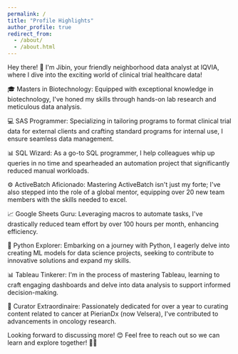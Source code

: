 ```yaml
---
permalink: /
title: "Profile Highlights"
author_profile: true
redirect_from: 
  - /about/
  - /about.html
---
```


Hey there! 👋 I'm Jibin, your friendly neighborhood data analyst at IQVIA, where I dive into the exciting world of clinical trial healthcare data!

🎓 Masters in Biotechnology: Equipped with exceptional knowledge in biotechnology, I've honed my skills through hands-on lab research and meticulous data analysis.

💻 SAS Programmer: Specializing in tailoring programs to format clinical trial data for external clients and crafting standard programs for internal use, I ensure seamless data management.

📊 SQL Wizard: As a go-to SQL programmer, I help colleagues whip up queries in no time and spearheaded an automation project that significantly reduced manual workloads.

⚙️ ActiveBatch Aficionado: Mastering ActiveBatch isn't just my forte; I've also stepped into the role of a global mentor, equipping over 20 new team members with the skills needed to excel.

📈 Google Sheets Guru: Leveraging macros to automate tasks, I've drastically reduced team effort by over 100 hours per month, enhancing efficiency.

🐍 Python Explorer: Embarking on a journey with Python, I eagerly delve into creating ML models for data science projects, seeking to contribute to innovative solutions and expand my skills.

📊 Tableau Tinkerer: I'm in the process of mastering Tableau, learning to craft engaging dashboards and delve into data analysis to support informed decision-making.

🧬 Curator Extraordinaire: Passionately dedicated for over a year to curating content related to cancer at PierianDx (now Velsera), I've contributed to advancements in oncology research.

Looking forward to discussing more! 😊 
Feel free to reach out so we can learn and explore together! 🌟💬

